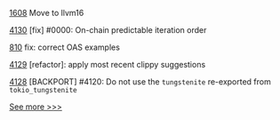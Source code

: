 
[1608](https://github.com/hyperledger/solang/pull/1608) Move to llvm16

[4130](https://github.com/hyperledger/iroha/pull/4130) [fix] #0000: On-chain predictable iteration order

[810](https://github.com/hyperledger-labs/open-enterprise-agent/pull/810) fix: correct OAS examples

[4129](https://github.com/hyperledger/iroha/pull/4129) [refactor]: apply most recent clippy suggestions

[4128](https://github.com/hyperledger/iroha/pull/4128) [BACKPORT] #4120: Do not use the `tungstenite` re-exported from `tokio_tungstenite`


[See more >>>](https://start-here.hyperledger.org/pull-requests)
